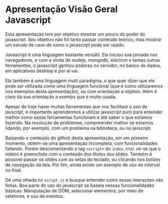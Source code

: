# Apresentação Visão Geral Javascript

Esta apresentação tem por objetivo mostrar um pouco do poder do javascript. Seu objetivo não foi tanto passar conteúdo teórico, mas mostrar um estudo de caso de como o javascript pode ser usado.

Javascript é uma linguagem bastante versátil. Ela iniciou sua jornada nos navegadores, e com a vinda de nodejs, mongodb, electron e tantas outras ferramentes, o javascript ganhou poderes no servidor, no banco de dados, em aplicativos desktop e por aí vai.

Ela também é uma linguagem multi paradigma, o que quer dizer que ele pode ser utilizada como uma linguagem funcional (que é como utilizaremos nos exemplos desta apresentação), ou com orientação a objetos. Além é claro da sua orientação a eventos que é muito usada.

Apesar de hoje haver muitas ferramentas que nos facilitam o uso de javscript, é importante aprendermos a utilizar javascript puro para entender melhor como essas ferramentas funcionam e até saber o que estamos fazendo. Na resolução de problemas, compreender melhor se estamos lidando, por exemplo, com um problema na biblioteca, ou no javscript.

Baixando o conteúdo do github desta apresentação, em um primeiro momento, obtem-se uma apresentação incompleta, com funcionalidades faltando. Porém descomentando a tag ```<script>``` do ```index.html``` ve-se que o roteiro é preenchido com o conteúdo dos títulos dos slides. Também é possível passar os slides com as setas do teclado, ou clicando nos botões de navegação da tela. Por fim, ainda existe um exemplo de uso de interval no final.

Dê uma olhada no ```script.js``` e busque entender como essas interações são feitas. Boa parte do uso do javascript se baseia nessas funcionalidades básicas: Manipulação de DOM, selecionar elementos, por meio de seletores, e uso de eventos.